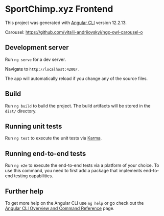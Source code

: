 # SportChimp.xyz Frontend

This project was generated with [Angular CLI](https://github.com/angular/angular-cli) version 12.2.13.

Carousel: https://github.com/vitalii-andriiovskyi/ngx-owl-carousel-o

## Development server

Run `ng serve` for a dev server. 

Navigate to `http://localhost:4200/`. 

The app will automatically reload if you change any of the source files.

## Build

Run `ng build` to build the project. The build artifacts will be stored in the `dist/` directory.

## Running unit tests

Run `ng test` to execute the unit tests via [Karma](https://karma-runner.github.io).

## Running end-to-end tests

Run `ng e2e` to execute the end-to-end tests via a platform of your choice. To use this command, you need to first add a package that implements end-to-end testing capabilities.

## Further help

To get more help on the Angular CLI use `ng help` or go check out the [Angular CLI Overview and Command Reference](https://angular.io/cli) page.

